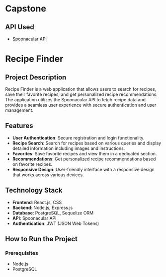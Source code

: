 # Capstone


## API Used
- [Spoonacular API](https://spoonacular.com/food-api)

# Recipe Finder


## Project Description

Recipe Finder is a web application that allows users to search for recipes, save their favorite recipes, and get personalized recipe recommendations. The application utilizes the Spoonacular API to fetch recipe data and provides a seamless user experience with secure authentication and user management.

## Features

- **User Authentication**: Secure registration and login functionality.
- **Recipe Search**: Search for recipes based on various queries and display detailed information including images and instructions.
- **Favorites**: Save favorite recipes and view them in a dedicated section.
- **Recommendations**: Get personalized recipe recommendations based on favorite recipes.
- **Responsive Design**: User-friendly interface with a responsive design that works across various devices.

## Technology Stack

- **Frontend**: React.js, CSS
- **Backend**: Node.js, Express.js
- **Database**: PostgreSQL, Sequelize ORM
- **API**: Spoonacular API
- **Authentication**: JWT (JSON Web Tokens)

## How to Run the Project

### Prerequisites

- Node.js
- PostgreSQL

